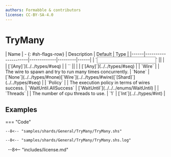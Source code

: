 ```yaml
---
authors: Formabble & contributors
license: CC-BY-SA-4.0
---
```



# TryMany

<div class="sh-parameters" markdown="1">
| Name | - {: #sh-flags-row} | Description | Default | Type |
|------|---------------------|-------------|---------|------|
| `<input>` || | | [`[Any]`](../../types/#seq) |
| `<output>` || | | [`[Any]`](../../types/#seq) |
| `Wire` |  | The wire to spawn and try to run many times concurrently. | `None` | [`None`](../../types/#none)[`Wire`](../../types/#wire)[`[Shard]`](../../types/#seq) |
| `Policy` |  | The execution policy in terms of wires success. | `WaitUntil.AllSuccess` | [`WaitUntil`](../../../enums/WaitUntil) |
| `Threads` |  | The number of cpu threads to use. | `1` | [`Int`](../../types/#int) |

</div>



## Examples

=== "Code"

  ```x86asm linenums="1"
  --8<-- "samples/shards/General/TryMany/TryMany.shs"
  ```

  ```
  --8<-- "samples/shards/General/TryMany/TryMany.shs.log"
  ```
&nbsp;
--8<-- "includes/license.md"

